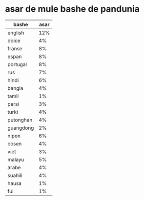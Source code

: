 # asar de mule bashe de pandunia

| bashe | asar |
|-------|--------|
| english | 12% |
| doice | 4% |
| franse | 8% |
| espan | 8% |
| portugal | 8% |
| rus | 7% |
| hindi | 6% |
| bangla | 4% |
| tamil | 1% |
| parsi | 3% |
| turki | 4% |
| putonghan | 4% |
| guangdong | 2% |
| nipon | 6% |
| cosen | 4% |
| viet | 3% |
| malayu | 5% |
| arabe | 4% |
| suahili | 4% |
| hausa | 1% |
| ful | 1% |

